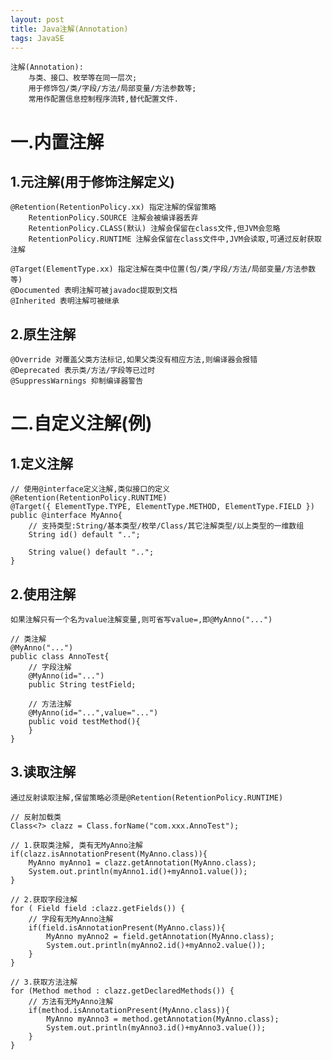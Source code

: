 ```yaml
---
layout: post
title: Java注解(Annotation)
tags: JavaSE
---
```

	注解(Annotation): 
		与类、接口、枚举等在同一层次;
		用于修饰包/类/字段/方法/局部变量/方法参数等;
		常用作配置信息控制程序流转,替代配置文件.
	
# 一.内置注解
	
## 1.元注解(用于修饰注解定义)
	@Retention(RetentionPolicy.xx) 指定注解的保留策略
		RetentionPolicy.SOURCE 注解会被编译器丢弃
		RetentionPolicy.CLASS(默认) 注解会保留在class文件,但JVM会忽略
		RetentionPolicy.RUNTIME 注解会保留在class文件中,JVM会读取,可通过反射获取注解
		
	@Target(ElementType.xx) 指定注解在类中位置(包/类/字段/方法/局部变量/方法参数等)
	@Documented 表明注解可被javadoc提取到文档
	@Inherited 表明注解可被继承
	
## 2.原生注解
	@Override 对覆盖父类方法标记,如果父类没有相应方法,则编译器会报错
	@Deprecated 表示类/方法/字段等已过时
	@SuppressWarnings 抑制编译器警告

# 二.自定义注解(例)

## 1.定义注解
	// 使用@interface定义注解,类似接口的定义	
	@Retention(RetentionPolicy.RUNTIME)
	@Target({ ElementType.TYPE, ElementType.METHOD, ElementType.FIELD })	
	public @interface MyAnno{
		// 支持类型:String/基本类型/枚举/Class/其它注解类型/以上类型的一维数组
		String id() default "..";
		
		String value() default "..";
	}
	
## 2.使用注解
	如果注解只有一个名为value注解变量,则可省写value=,即@MyAnno("...")
	
	// 类注解
	@MyAnno("...")
	public class AnnoTest{	
		// 字段注解
		@MyAnno(id="...")
		public String testField;
		
		// 方法注解
		@MyAnno(id="...",value="...")
		public void testMethod(){
		}
	}
		
## 3.读取注解
	通过反射读取注解,保留策略必须是@Retention(RetentionPolicy.RUNTIME)
	
	// 反射加载类
	Class<?> clazz = Class.forName("com.xxx.AnnoTest");
	
	// 1.获取类注解, 类有无MyAnno注解
	if(clazz.isAnnotationPresent(MyAnno.class)){		
		MyAnno myAnno1 = clazz.getAnnotation(MyAnno.class);
		System.out.println(myAnno1.id()+myAnno1.value());	
	} 
	
	// 2.获取字段注解
	for ( Field field :clazz.getFields()) {
		// 字段有无MyAnno注解	
		if(field.isAnnotationPresent(MyAnno.class)){
			MyAnno myAnno2 = field.getAnnotation(MyAnno.class);
			System.out.println(myAnno2.id()+myAnno2.value());
		}
	}
	
	// 3.获取方法注解
	for (Method method : clazz.getDeclaredMethods()) {
		// 方法有无MyAnno注解	
		if(method.isAnnotationPresent(MyAnno.class)){
			MyAnno myAnno3 = method.getAnnotation(MyAnno.class);
			System.out.println(myAnno3.id()+myAnno3.value());
		}
	}